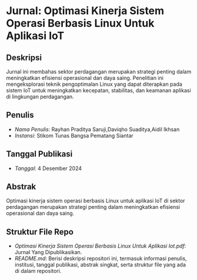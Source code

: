 # Jurnal: Optimasi Kinerja Sistem Operasi Berbasis Linux Untuk Aplikasi IoT

## Deskripsi
Jurnal ini membahas sektor perdagangan merupakan strategi penting dalam meningkatkan efisiensi operasional dan daya saing. Penelitian ini mengeksplorasi teknik pengoptimalan Linux yang dapat diterapkan pada sistem IoT untuk meningkatkan kecepatan, stabilitas, dan keamanan aplikasi di lingkungan perdagangan. 

## Penulis
- *Nama Penulis:* Rayhan Praditya Saruji,Daviqho Suaditya,Aidil Ikhsan
- *Instansi:* Stikom Tunas Bangsa Pematang Siantar

## Tanggal Publikasi
- *Tanggal:* 4 Desember 2024

## Abstrak
Optimasi kinerja sistem operasi berbasis Linux untuk aplikasi IoT di sektor perdagangan merupakan strategi penting dalam meningkatkan efisiensi operasional dan daya saing.

## Struktur File Repo
- *Optimasi Kinerja Sistem Operasi Berbasis Linux Untuk Aplikasi Iot.pdf*: Jurnal Yang Dipublikasikan.
- *README.md*: Berisi deskripsi repositori ini, termasuk informasi penulis, institusi, tanggal publikasi, abstrak singkat, serta struktur file yang ada di dalam repositori.
